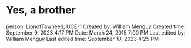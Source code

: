 # Yes, a brother

person: LionofTawheed, UCE-1
Created by: William Menguy
Created time: September 9, 2023 4:17 PM
Date: March 24, 2015 7:00 PM
Last edited by: William Menguy
Last edited time: September 10, 2023 4:25 PM